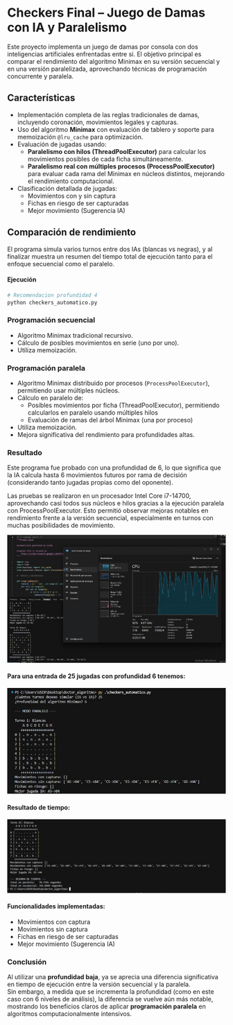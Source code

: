 # Checkers Final – Juego de Damas con IA y Paralelismo

Este proyecto implementa un juego de damas por consola con dos inteligencias artificiales enfrentadas entre sí. El objetivo principal es comparar el rendimiento del algoritmo Minimax en su versión secuencial y en una versión paralelizada, aprovechando técnicas de programación concurrente y paralela.

## Características

- Implementación completa de las reglas tradicionales de damas, incluyendo coronación, movimientos legales y capturas.
- Uso del algoritmo **Minimax** con evaluación de tablero y soporte para memoización `@lru_cache` para optimización.
- Evaluación de jugadas usando:
  - **Paralelismo con hilos (ThreadPoolExecutor)** para calcular los movimientos posibles de cada ficha simultáneamente.
  - **Paralelismo real con múltiples procesos (ProcessPoolExecutor)** para evaluar cada rama del Minimax en núcleos distintos, mejorando el rendimiento computacional.
- Clasificación detallada de jugadas:
  - Movimientos con y sin captura
  - Fichas en riesgo de ser capturadas
  - Mejor movimiento (Sugerencia IA)
    
## Comparación de rendimiento

El programa simula varios turnos entre dos IAs (blancas vs negras), y al finalizar muestra un resumen del tiempo total de ejecución tanto para el enfoque secuencial como el paralelo.

#### Ejecución

```bash
# Recomendacion profundidad 4
python checkers_automatico.py
```

### Programación secuencial

- Algoritmo Minimax tradicional recursivo.
- Cálculo de posibles movimientos en serie (uno por uno).
- Utiliza memoización.

### Programación paralela

- Algoritmo Minimax distribuido por procesos (`ProcessPoolExecutor`), permitiendo usar múltiples núcleos.
- Cálculo en paralelo de:
  - Posibles movimientos por ficha (ThreadPoolExecutor), permitiendo calcularlos en paralelo usando múltiples hilos
  - Evaluación de ramas del árbol Minimax (una por proceso)
- Utiliza memoización.
- Mejora significativa del rendimiento para profundidades altas.

### Resultado
Este programa fue probado con una profundidad de 6, lo que significa que la IA calcula hasta 6 movimientos futuros por rama de decisión (considerando tanto jugadas propias como del oponente).

Las pruebas se realizaron en un procesador Intel Core i7-14700, aprovechando casi todos sus núcleos e hilos gracias a la ejecución paralela con ProcessPoolExecutor. Esto permitió observar mejoras notables en rendimiento frente a la versión secuencial, especialmente en turnos con muchas posibilidades de movimiento.

![i7-14700](https://github.com/AriusJoel1/Checkers_Final/blob/main/img/im1.jpg)

#### Para una entrada de 25 jugadas con profundidad 6 tenemos:

![](https://github.com/AriusJoel1/Checkers_Final/blob/main/img/im3.jpg)

#### Resultado de tiempo:

![](https://github.com/AriusJoel1/Checkers_Final/blob/main/img/im2.jpg)

#### Funcionalidades implementadas:
  - Movimientos con captura 
  - Movimientos sin captura
  - Fichas en riesgo de ser capturadas
  - Mejor movimiento (Sugerencia IA)
    
### Conclusión

Al utilizar una **profundidad baja**, ya se aprecia una diferencia significativa en tiempo de ejecución entre la versión secuencial y la paralela.  
Sin embargo, a medida que se incrementa la profundidad (como en este caso con 6 niveles de análisis), la diferencia se vuelve aún más notable, mostrando los beneficios claros de aplicar **programación paralela** en algoritmos computacionalmente intensivos.


